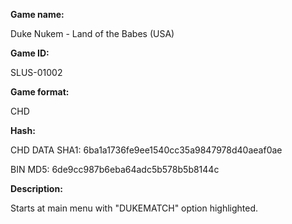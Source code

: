 **Game name:**

Duke Nukem - Land of the Babes (USA)

**Game ID:**

SLUS-01002

**Game format:**

CHD

**Hash:**

CHD DATA SHA1: 6ba1a1736fe9ee1540cc35a9847978d40aeaf0ae

BIN MD5: 6de9cc987b6eba64adc5b578b5b8144c

**Description:**

Starts at main menu with "DUKEMATCH" option highlighted.